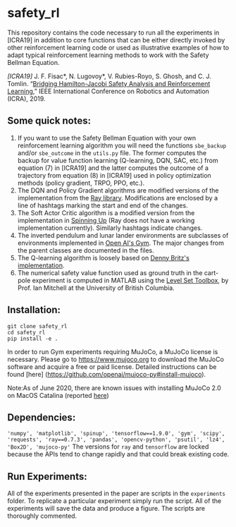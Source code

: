 # safety_rl

This repository contains the code necessary to run all the experiments in [ICRA19] in addition to core functions that can be either directly invoked by other reinforcement learning code or used as illustrative examples of how to adapt typical reinforcement learning methods to work with the Safety Bellman Equation.

*[ICRA19]* J. F. Fisac\*, N. Lugovoy\*, V. Rubies-Royo, S. Ghosh, and C. J. Tomlin. “[Bridging Hamilton-Jacobi Safety Analysis and Reinforcement Learning](https://ieeexplore.ieee.org/document/8794107),” IEEE International Conference on Robotics and Automation (ICRA), 2019.


## Some quick notes:

1. If you want to use the Safety Bellman Equation with your own reinforcement learning algorithm you will need the functions `sbe_backup` and/or `sbe_outcome` in the `utils.py` file. The former computes the backup for value function learning (Q-learning, DQN, SAC, etc.) from equation (7) in [ICRA19] and the latter computes the outcome of a trajectory from equation (8) in [ICRA19] used in policy optimization methods (policy gradient, TRPO, PPO, etc.).
2. The DQN and Policy Gradient algorithms are modified versions of the implementation from the [Ray library](https://github.com/ray-project/ray). Modifications are enclosed by a line of hashtags marking the start and end of the changes.
3. The Soft Actor Critic algorithm is a modified version from the implementation in [Spinning Up](https://github.com/openai/spinningup) (Ray does not have a working implementation currently). Similarly hashtags indicate changes.
4. The inverted pendulum and lunar lander environments are subclasses of environments implemented in [Open AI's Gym](https://github.com/openai/gym). The major changes from the parent classes are documented in the files.
5. The Q-learning algorithm is loosely based on [Denny Britz's implementation](https://github.com/dennybritz/reinforcement-learning/blob/master/TD/Q-Learning%20Solution.ipynb).
6. The numerical safety value function used as ground truth in the cart-pole experiment is computed in MATLAB using the [Level Set Toolbox](https://www.cs.ubc.ca/~mitchell/ToolboxLS/), by Prof. Ian Mitchell at the University of British Columbia.

## Installation:

```
git clone safety_rl
cd safety_rl
pip install -e .
```

In order to run Gym experiments requiring MuJoCo, a MuJoCo license is necessary.
Please go to https://www.mujoco.org to download the MuJoCo software and acquire
a free or paid license. Detailed instructions can be found [here]
(https://github.com/openai/mujoco-py#install-mujoco).

Note:As of June 2020, there are known issues with installing MuJoCo 2.0 on
MacOS Catalina (reported [here]())

## Dependencies:

`'numpy', 'matplotlib', 'spinup', 'tensorflow==1.9.0', 'gym', 'scipy', 'requests', 'ray==0.7.3', 'pandas', 'opencv-python', 'psutil', 'lz4', 'Box2D', 'mujoco-py'`
The versions for `ray` and `tensorflow` are locked because the APIs tend to change rapidly and that could break existing code.

## Run Experiments:

All of the experiments presented in the paper are scripts in the `experiments` folder. To replicate a particular experiment simply run the script. All of the experiments will save the data and produce a figure. The scripts are thoroughly commented.
